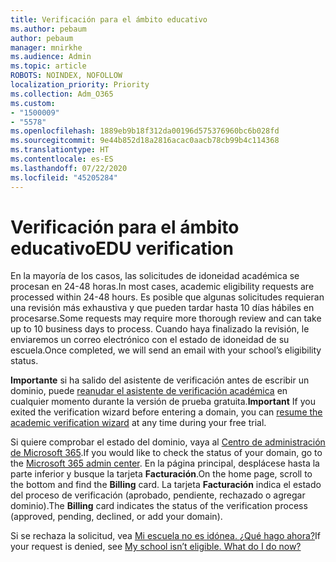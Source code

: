 ```yaml
---
title: Verificación para el ámbito educativo
ms.author: pebaum
author: pebaum
manager: mnirkhe
ms.audience: Admin
ms.topic: article
ROBOTS: NOINDEX, NOFOLLOW
localization_priority: Priority
ms.collection: Adm_O365
ms.custom:
- "1500009"
- "5578"
ms.openlocfilehash: 1889eb9b18f312da00196d575376960bc6b028fd
ms.sourcegitcommit: 9e44b852d18a2816acac0aacb78cb99b4c114368
ms.translationtype: HT
ms.contentlocale: es-ES
ms.lasthandoff: 07/22/2020
ms.locfileid: "45205284"
---
```

# <a name="edu-verification"></a><span data-ttu-id="a3cdc-102">Verificación para el ámbito educativo</span><span class="sxs-lookup"><span data-stu-id="a3cdc-102">EDU verification</span></span>

<span data-ttu-id="a3cdc-103">En la mayoría de los casos, las solicitudes de idoneidad académica se procesan en 24-48 horas.</span><span class="sxs-lookup"><span data-stu-id="a3cdc-103">In most cases, academic eligibility requests are processed within 24-48 hours.</span></span> <span data-ttu-id="a3cdc-104">Es posible que algunas solicitudes requieran una revisión más exhaustiva y que pueden tardar hasta 10 días hábiles en procesarse.</span><span class="sxs-lookup"><span data-stu-id="a3cdc-104">Some requests may require more thorough review and can take up to 10 business days to process.</span></span> <span data-ttu-id="a3cdc-105">Cuando haya finalizado la revisión, le enviaremos un correo electrónico con el estado de idoneidad de su escuela.</span><span class="sxs-lookup"><span data-stu-id="a3cdc-105">Once completed, we will send an email with your school’s eligibility status.</span></span>

<span data-ttu-id="a3cdc-106">**Importante** si ha salido del asistente de verificación antes de escribir un dominio, puede [reanudar el asistente de verificación académica](https://go.microsoft.com/fwlink/p/?linkid=2135255) en cualquier momento durante la versión de prueba gratuita.</span><span class="sxs-lookup"><span data-stu-id="a3cdc-106">**Important** If you exited the verification wizard before entering a domain, you can [resume the academic verification wizard](https://go.microsoft.com/fwlink/p/?linkid=2135255) at any time during your free trial.</span></span>

<span data-ttu-id="a3cdc-107">Si quiere comprobar el estado del dominio, vaya al [Centro de administración de Microsoft 365](https://go.microsoft.com/fwlink/p/?linkid=2024339).</span><span class="sxs-lookup"><span data-stu-id="a3cdc-107">If you would like to check the status of your domain, go to the [Microsoft 365 admin center](https://go.microsoft.com/fwlink/p/?linkid=2024339).</span></span> <span data-ttu-id="a3cdc-108">En la página principal, desplácese hasta la parte inferior y busque la tarjeta **Facturación**.</span><span class="sxs-lookup"><span data-stu-id="a3cdc-108">On the home page, scroll to the bottom and find the **Billing** card.</span></span> <span data-ttu-id="a3cdc-109">La tarjeta **Facturación** indica el estado del proceso de verificación (aprobado, pendiente, rechazado o agregar dominio).</span><span class="sxs-lookup"><span data-stu-id="a3cdc-109">The **Billing** card indicates the status of the verification process (approved, pending, declined, or add your domain).</span></span>

<span data-ttu-id="a3cdc-110">Si se rechaza la solicitud, vea [Mi escuela no es idónea. ¿Qué hago ahora?](https://docs.microsoft.com/microsoft-365/commerce/subscriptions/verify-academic-eligibility#my-school-isnt-eligible-what-do-i-do-now)</span><span class="sxs-lookup"><span data-stu-id="a3cdc-110">If your request is denied, see [My school isn’t eligible. What do I do now?](https://docs.microsoft.com/microsoft-365/commerce/subscriptions/verify-academic-eligibility#my-school-isnt-eligible-what-do-i-do-now)</span></span>